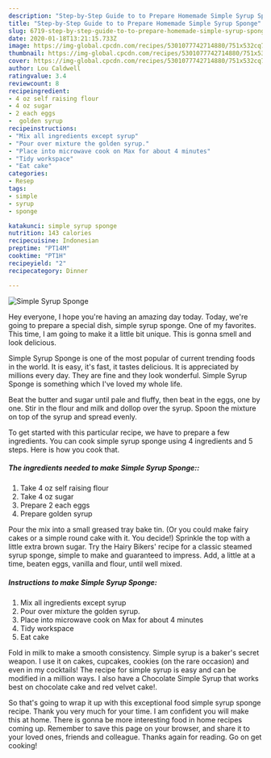 ```yaml
---
description: "Step-by-Step Guide to to Prepare Homemade Simple Syrup Sponge"
title: "Step-by-Step Guide to to Prepare Homemade Simple Syrup Sponge"
slug: 6719-step-by-step-guide-to-to-prepare-homemade-simple-syrup-sponge
date: 2020-01-18T13:21:15.733Z
image: https://img-global.cpcdn.com/recipes/5301077742714880/751x532cq70/simple-syrup-sponge-recipe-main-photo.jpg
thumbnail: https://img-global.cpcdn.com/recipes/5301077742714880/751x532cq70/simple-syrup-sponge-recipe-main-photo.jpg
cover: https://img-global.cpcdn.com/recipes/5301077742714880/751x532cq70/simple-syrup-sponge-recipe-main-photo.jpg
author: Lou Caldwell
ratingvalue: 3.4
reviewcount: 8
recipeingredient:
- 4 oz self raising flour
- 4 oz sugar
- 2 each eggs
-  golden syrup
recipeinstructions:
- "Mix all ingredients except syrup"
- "Pour over mixture the golden syrup."
- "Place into microwave cook on Max for about 4 minutes"
- "Tidy workspace"
- "Eat cake"
categories:
- Resep
tags:
- simple
- syrup
- sponge

katakunci: simple syrup sponge
nutrition: 143 calories
recipecuisine: Indonesian
preptime: "PT14M"
cooktime: "PT1H"
recipeyield: "2"
recipecategory: Dinner

---
```



![Simple Syrup Sponge](https://img-global.cpcdn.com/recipes/5301077742714880/751x532cq70/simple-syrup-sponge-recipe-main-photo.jpg)

Hey everyone, I hope you're having an amazing day today. Today, we're going to prepare a special dish, simple syrup sponge. One of my favorites. This time, I am going to make it a little bit unique. This is gonna smell and look delicious.

Simple Syrup Sponge is one of the most popular of current trending foods in the world. It is easy, it's fast, it tastes delicious. It is appreciated by millions every day. They are fine and they look wonderful. Simple Syrup Sponge is something which I've loved my whole life.

Beat the butter and sugar until pale and fluffy, then beat in the eggs, one by one. Stir in the flour and milk and dollop over the syrup. Spoon the mixture on top of the syrup and spread evenly.


To get started with this particular recipe, we have to prepare a few ingredients. You can cook simple syrup sponge using 4 ingredients and 5 steps. Here is how you cook that.

##### The ingredients needed to make Simple Syrup Sponge::

1. Take 4 oz self raising flour
1. Take 4 oz sugar
1. Prepare 2 each eggs
1. Prepare  golden syrup


Pour the mix into a small greased tray bake tin. (Or you could make fairy cakes or a simple round cake with it. You decide!) Sprinkle the top with a little extra brown sugar. Try the Hairy Bikers&#39; recipe for a classic steamed syrup sponge, simple to make and guaranteed to impress. Add, a little at a time, beaten eggs, vanilla and flour, until well mixed. 

##### Instructions to make Simple Syrup Sponge:

1. Mix all ingredients except syrup
1. Pour over mixture the golden syrup.
1. Place into microwave cook on Max for about 4 minutes
1. Tidy workspace
1. Eat cake


Fold in milk to make a smooth consistency. Simple syrup is a baker&#39;s secret weapon. I use it on cakes, cupcakes, cookies (on the rare occasion) and even in my cocktails! The recipe for simple syrup is easy and can be modified in a million ways. I also have a Chocolate Simple Syrup that works best on chocolate cake and red velvet cake!. 

So that's going to wrap it up with this exceptional food simple syrup sponge recipe. Thank you very much for your time. I am confident you will make this at home. There is gonna be more interesting food in home recipes coming up. Remember to save this page on your browser, and share it to your loved ones, friends and colleague. Thanks again for reading. Go on get cooking!
